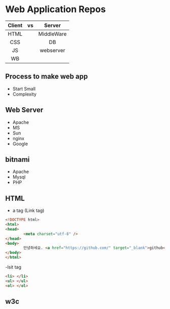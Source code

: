 # Web Application Repos

| Client | vs |   Server   |
|:------:|:--:|:----------:|
|  HTML  |    | MiddleWare |
|   CSS  |    |     DB     |
|   JS   |    |  webserver |
|   WB   |    |            |

## Process to make web app

- Start Small
- Complexity

## Web Server
- Apache
- MS
- Sun
- nginx
- Google

## bitnami
- Apache
- Mysql
- PHP

## HTML

- a tag (Link tag)
```html
<!DOCTYPE html>
<html>
<head>
		<meta charset="utf-8" />
</head>
<body>
		안녕하세요. <a href="https://github.com/" target="_blank">github</a> 입니다.
</body>
</html>
```

-lsit tag
```html
<li> </li>
<ul> </ul>
<ol> </ol>
```

## w3c

